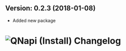 ## Version: 0.2.3 (2018-01-08)
- Added new package

# ![QNapi (Install) Changelog](https://img.shields.io/badge/QNapi%20(Install)-Package%20Changelog-blue.svg?style=for-the-badge)
